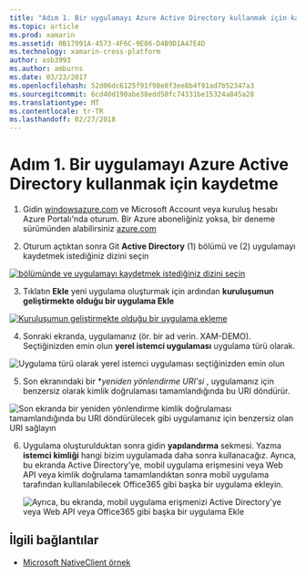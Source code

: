 ```yaml
---
title: "Adım 1. Bir uygulamayı Azure Active Directory kullanmak için kaydetme"
ms.topic: article
ms.prod: xamarin
ms.assetid: 0B17991A-4573-4F6C-9E86-D4B9D1A47E4D
ms.technology: xamarin-cross-platform
author: asb3993
ms.author: amburns
ms.date: 03/23/2017
ms.openlocfilehash: 52d06dc6125f91f98e8f3ee8b4f91ad7b52347a3
ms.sourcegitcommit: 6cd40d190abe38edd50fc74331be15324a845a28
ms.translationtype: MT
ms.contentlocale: tr-TR
ms.lasthandoff: 02/27/2018
---
```

# <a name="step-1-register-an-app-to-use-azure-active-directory"></a>Adım 1. Bir uygulamayı Azure Active Directory kullanmak için kaydetme

1. Gidin [windowsazure.com](https://manage.windowsazure.com) ve Microsoft Account veya kuruluş hesabı Azure Portalı'nda oturum. Bir Azure aboneliğiniz yoksa, bir deneme sürümünden alabilirsiniz [azure.com](http://www.azure.com)

2. Oturum açtıktan sonra Git **Active Directory** (1) bölümü ve (2) uygulamayı kaydetmek istediğiniz dizini seçin

  [ ![](register-images/01.-active-directory-in-azure-portal-sml.jpg "bölümünde ve uygulamayı kaydetmek istediğiniz dizini seçin")](register-images/01.-active-directory-in-azure-portal.jpg)

3. Tıklatın **Ekle** yeni uygulama oluşturmak için ardından **kuruluşumun geliştirmekte olduğu bir uygulama Ekle**

  [ ![](register-images/02.-add-new-application-sml.jpg "Kuruluşumun geliştirmekte olduğu bir uygulama ekleme")](register-images/02.-add-new-application.jpg)

4. Sonraki ekranda, uygulamanız (ör. bir ad verin. XAM-DEMO).
  Seçtiğinizden emin olun **yerel istemci uygulaması** uygulama türü olarak.

  ![](register-images/03.-app-name.jpg "Uygulama türü olarak yerel istemci uygulaması seçtiğinizden emin olun")

5. Son ekranındaki bir **yeniden yönlendirme URI'si* , uygulamanız için benzersiz olarak kimlik doğrulaması tamamlandığında bu URI döndürür.

  ![](register-images/04.-app-redirect.jpg "Son ekranda bir yeniden yönlendirme kimlik doğrulaması tamamlandığında bu URI döndürülecek gibi uygulamanız için benzersiz olan URI sağlayın")

6. Uygulama oluşturulduktan sonra gidin **yapılandırma** sekmesi. Yazma **istemci kimliği** hangi bizim uygulamada daha sonra kullanacağız. Ayrıca, bu ekranda Active Directory'ye, mobil uygulama erişmesini veya Web API veya kimlik doğrulama tamamlandıktan sonra mobil uygulama tarafından kullanılabilecek Office365 gibi başka bir uygulama ekleyin.

    ![](register-images/05.-configure.jpg "Ayrıca, bu ekranda, mobil uygulama erişmenizi Active Directory'ye veya Web API veya Office365 gibi başka bir uygulama Ekle")



## <a name="related-links"></a>İlgili bağlantılar

- [Microsoft NativeClient örnek](https://github.com/AzureADSamples/NativeClient-MultiTarget-DotNet)

